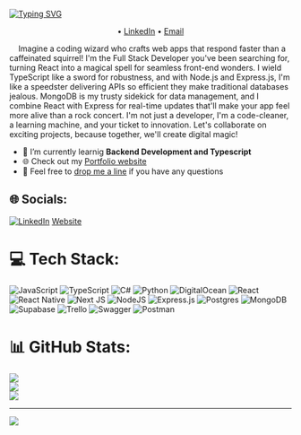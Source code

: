<!-- Heading -->

[![Typing SVG](https://readme-typing-svg.demolab.com?font=Fira+Code&size=32&pause=60000&color=7FB1F4&background=5C3AFF00&center=true&width=1024&lines=Hi+there%2C+I'm+Mykhailo+Zapolskyi)](https://git.io/typing-svg)

<!-- Contacts -->
<p align="center">
   •
  <a href="https://www.linkedin.com/in/mikhailzapolskyi" target="_blank" rel="noopener noreferrer">LinkedIn</a> •
  <a href="mailto:mykhailo.zapolskyi@gmail.com" target="_blank" rel="noopener noreferrer">Email</a>
</p>

<!-- Profile -->


<p style="text-indent: 1rem">Imagine a coding wizard who crafts web apps that respond faster than a caffeinated squirrel! I'm the Full Stack Developer you've been searching for, turning React into a magical spell for seamless front-end wonders. I wield TypeScript like a sword for robustness, and with Node.js and Express.js, I'm like a speedster delivering APIs so efficient they make traditional databases jealous. MongoDB is my trusty sidekick for data management, and I combine React with Express for real-time updates that'll make your app feel more alive than a rock concert. I'm not just a developer, I'm a code-cleaner, a learning machine, and your ticket to innovation. Let's collaborate on exciting projects, because together, we'll create digital magic!</p>

<!-- Current State -->

<ul>
   <li>🔭 I’m currently learnig <strong>Backend Development and Typescript</strong></li>
   <li>🌐 Check out my <a href="https://mzapolskyi.com" target="_blank" rel="noopener noreferrer">Portfolio website</a></li>
   <li>💬 Feel free to <a href="mailto:mykhailo.zapolskyi@gmail.com" target="_blank" rel="noopener noreferrer">drop me a line</a> if you have any questions</li>
</ul>


## 🌐 Socials:
[![LinkedIn](https://img.shields.io/badge/LinkedIn-%230077B5.svg?logo=linkedin&logoColor=white)](https://linkedin.com/in/https://www.linkedin.com/in/mikhailzapolskyi/) 
<a href="https://mzapolskyi.com" target="_blank" rel="noopener noreferrer">Website</a>

# 💻 Tech Stack:
![JavaScript](https://img.shields.io/badge/javascript-%23323330.svg?style=for-the-badge&logo=javascript&logoColor=%23F7DF1E) ![TypeScript](https://img.shields.io/badge/typescript-%23007ACC.svg?style=for-the-badge&logo=typescript&logoColor=white) ![C#](https://img.shields.io/badge/c%23-%23239120.svg?style=for-the-badge&logo=c-sharp&logoColor=white) ![Python](https://img.shields.io/badge/python-3670A0?style=for-the-badge&logo=python&logoColor=ffdd54) ![DigitalOcean](https://img.shields.io/badge/DigitalOcean-%230167ff.svg?style=for-the-badge&logo=digitalOcean&logoColor=white) ![React](https://img.shields.io/badge/react-%2320232a.svg?style=for-the-badge&logo=react&logoColor=%2361DAFB) ![React Native](https://img.shields.io/badge/react_native-%2320232a.svg?style=for-the-badge&logo=react&logoColor=%2361DAFB) ![Next JS](https://img.shields.io/badge/Next-black?style=for-the-badge&logo=next.js&logoColor=white) ![NodeJS](https://img.shields.io/badge/node.js-6DA55F?style=for-the-badge&logo=node.js&logoColor=white) ![Express.js](https://img.shields.io/badge/express.js-%23404d59.svg?style=for-the-badge&logo=express&logoColor=%2361DAFB) ![Postgres](https://img.shields.io/badge/postgres-%23316192.svg?style=for-the-badge&logo=postgresql&logoColor=white) ![MongoDB](https://img.shields.io/badge/MongoDB-%234ea94b.svg?style=for-the-badge&logo=mongodb&logoColor=white) 	![Supabase](https://img.shields.io/badge/Supabase-3ECF8E?style=for-the-badge&logo=supabase&logoColor=white) ![Trello](https://img.shields.io/badge/Trello-%23026AA7.svg?style=for-the-badge&logo=Trello&logoColor=white) ![Swagger](https://img.shields.io/badge/-Swagger-%23Clojure?style=for-the-badge&logo=swagger&logoColor=white) ![Postman](https://img.shields.io/badge/Postman-FF6C37?style=for-the-badge&logo=postman&logoColor=white)
# 📊 GitHub Stats:
![](https://github-readme-stats.vercel.app/api?username=mikhail-zapolskyi&theme=dark&hide_border=false&include_all_commits=false&count_private=false)<br/>
![](https://github-readme-streak-stats.herokuapp.com/?user=mikhail-zapolskyi&theme=dark&hide_border=false)<br/>
![](https://github-readme-stats.vercel.app/api/top-langs/?username=mikhail-zapolskyi&theme=dark&hide_border=false&include_all_commits=false&count_private=false&layout=compact)

---
[![](https://visitcount.itsvg.in/api?id=mikhail-zapolskyi&icon=0&color=0)](https://visitcount.itsvg.in)

<!-- Proudly created with GPRM ( https://gprm.itsvg.in ) -->
